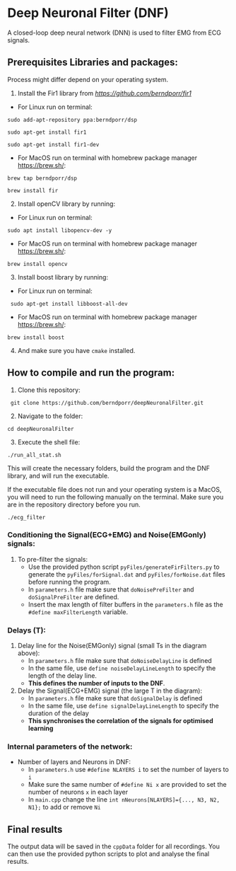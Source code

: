 # Deep Neuronal Filter (DNF)
A closed-loop deep neural network (DNN) is used to filter EMG from ECG signals.

## Prerequisites Libraries and packages:
Process might differ depend on your operating system.

1) Install the Fir1 library from _https://github.com/berndporr/fir1_ 

* For Linux run on terminal:

` sudo add-apt-repository ppa:berndporr/dsp `

` sudo apt-get install fir1 ` 

` sudo apt-get install fir1-dev `

* For MacOS run on terminal with homebrew package manager https://brew.sh/:

`brew tap berndporr/dsp`

`brew install fir`

2) Install openCV library by running:

* For Linux run on terminal:

` sudo apt install libopencv-dev -y `

* For MacOS run on terminal with homebrew package manager https://brew.sh/:

`brew install opencv`

3) Install boost library by running:

* For Linux run on terminal:

` sudo apt-get install libboost-all-dev`

* For MacOS run on terminal with homebrew package manager https://brew.sh/:

`brew install boost`

4) And make sure you have ` cmake ` installed.

## How to compile and run the program:
1) Clone this repository:

` git clone https://github.com/berndporr/deepNeuronalFilter.git` 

2) Navigate to the folder:

`cd deepNeuronalFilter` 

3) Execute the shell file:

`./run_all_stat.sh`

 This will create the necessary folders, build the program and the DNF library, and will run the executable.
 
If the executable file does not run and your operating system is a MacOS, you will need to run the following manually on the terminal. Make sure you are in the repository directory before you run.

 `./ecg_filter`

### Conditioning the Signal(ECG+EMG) and Noise(EMGonly) signals:
1) To pre-filter the signals:
    - Use the provided python script `pyFiles/generateFirFilters.py` to generate the `pyFiles/forSignal.dat` and `pyFiles/forNoise.dat` files before running the program.
    - In ` parameters.h ` file make sure that ` doNoisePreFilter ` and ` doSignalPreFilter ` are defined.
    - Insert the max length of filter buffers in the ` parameters.h ` file as the ` #define maxFilterLength ` variable.

### Delays (T):
1) Delay line for the Noise(EMGonly) signal (small Ts in the diagram above):
    - In ` parameters.h ` file make sure that ` doNoiseDelayLine ` is defined
    - In the same file, use ` define noiseDelayLineLength ` to specify the length of the delay line. 
    -  __This defines the number of inputs to the DNF__.
2) Delay the Signal(ECG+EMG) signal (the large T in the diagram):
    - In ` parameters.h ` file make sure that ` doSignalDelay ` is defined
    - In the same file, use ` define signalDelayLineLength ` to specify the duration of the delay
    - __This synchronises the correlation of the signals for optimised learning__
    
### Internal parameters of the network:
* Number of layers and Neurons in DNF:
    - In ` parameters.h ` use ` #define NLAYERS i ` to set the number of layers to `i `
    - Make sure the same number of ` #define Ni x ` are provided to set the number of neurons ` x ` in each layer
    - In ` main.cpp ` change the line ` int nNeurons[NLAYERS]={..., N3, N2, N1}; ` to add or remove ` Ni `

## Final results
The output data will be saved in the `cppData` folder for all recordings.
You can then use the provided python scripts to plot and analyse the final results.


